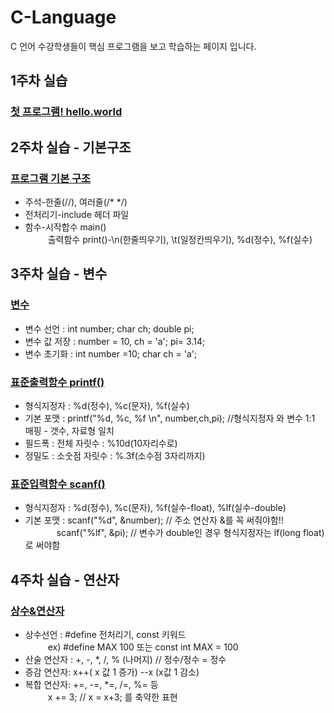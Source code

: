 # C-Language
C 언어 수강학생들이 핵심 프로그램을 보고 학습하는 페이지 입니다. 

## 1주차 실습
### [첫 프로그램! hello.world](https://github.com/baek-study/C-Language/blob/main/week1_hello.c)

## 2주차 실습 - 기본구조 
### [프로그램 기본 구조](https://github.com/baek-study/C-Language/blob/main/week2_basic.c)
<ul>
  <li>주석-한줄(//), 여러줄(/* */)</li>
  <li>전처리기-include 헤더 파일</li>
  <li>함수-시작합수 main()<br>
    &emsp; &emsp; 출력함수 print()-\n(한줄띄우기), \t(일정칸띄우기), %d(정수), %f(실수)</li>
</ul>

## 3주차 실습 - 변수
### [변수](https://github.com/baek-study/C-Language/blob/main/week3_variable.c)
<ul>
  <li>변수 선언 :  int number; char ch; double pi; </li>
  <li>변수 값 저장 : number = 10, ch = 'a'; pi= 3.14; </li>
  <li>변수 초기화 : int number =10; char ch = 'a';</li>
</ul>

### [표준출력함수 printf()](https://github.com/baek-study/C-Language/blob/main/week3_printf.c)
<ul>
  <li>형식지정자 :  %d(정수), %c(문자), %f(실수)  </li>
 <li> 기본 포맷 : printf("%d, %c, %f \n", number,ch,pi); //형식지정자 와 변수 1:1 매핑 - 갯수, 자료형 일치 
  </li>
  <li>필드폭 : 전체 자릿수 : %10d(10자리수로) </li>
  <li>정밀도 : 소숫점 자릿수 : %.3f(소수점 3자리까지) </li>
</ul>

### [표준입력함수 scanf()](https://github.com/baek-study/C-Language/blob/main/week3_scanf.c)
<ul>
 <li>형식지정자 :  %d(정수), %c(문자), %f(실수-float), %lf(실수-double) </li>
 <li> 기본 포맷 : scanf("%d", &number); // 주소 연산자 &를 꼭 써줘야함!!  <br>
    &emsp; &emsp; &emsp;scanf("%lf", &pi); // 변수가 double인 경우 형식지정자는 lf(long float)로 써야함 </li>
</ul>

## 4주차 실습 - 연산자
### [상수&연산자](https://github.com/baek-study/C-Language/blob/main/week4_operator.c)
<ul>
  <li>상수선언 : #define 전처리기, const 키워드 <br>
    &emsp; &emsp; ex) #define MAX 100  또는 const int MAX = 100 
  </li>
  <li>산술 연산자 : +, -, *, /, % (나머지) // 정수/정수 = 정수 </li>
  <li>증감 연산자: x++( x 값 1 증가) --x (x값 1 감소)</li>
  <li>복합 연산자: +=, -=, *=, /=, %= 등 <br>
 &emsp; &emsp;  x += 3;   // x = x+3; 를 축약한 표현
  </li>
</ul>
